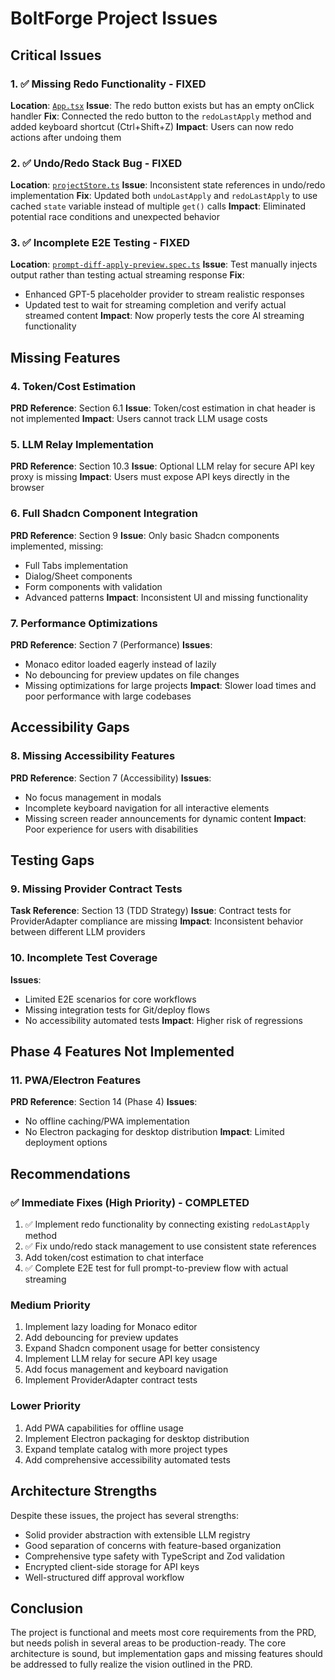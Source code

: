 # BoltForge Project Issues

## Critical Issues

### 1. ✅ Missing Redo Functionality - FIXED

**Location**: [`App.tsx`](src/App.tsx:236-243)
**Issue**: The redo button exists but has an empty onClick handler
**Fix**: Connected the redo button to the `redoLastApply` method and added keyboard shortcut (Ctrl+Shift+Z)
**Impact**: Users can now redo actions after undoing them

### 2. ✅ Undo/Redo Stack Bug - FIXED

**Location**: [`projectStore.ts`](src/lib/store/projectStore.ts:271)
**Issue**: Inconsistent state references in undo/redo implementation
**Fix**: Updated both `undoLastApply` and `redoLastApply` to use cached `state` variable instead of multiple `get()` calls
**Impact**: Eliminated potential race conditions and unexpected behavior

### 3. ✅ Incomplete E2E Testing - FIXED

**Location**: [`prompt-diff-apply-preview.spec.ts`](e2e/prompt-diff-apply-preview.spec.ts:37)
**Issue**: Test manually injects output rather than testing actual streaming response
**Fix**:

- Enhanced GPT-5 placeholder provider to stream realistic responses
- Updated test to wait for streaming completion and verify actual streamed content
  **Impact**: Now properly tests the core AI streaming functionality

## Missing Features

### 4. Token/Cost Estimation

**PRD Reference**: Section 6.1
**Issue**: Token/cost estimation in chat header is not implemented
**Impact**: Users cannot track LLM usage costs

### 5. LLM Relay Implementation

**PRD Reference**: Section 10.3
**Issue**: Optional LLM relay for secure API key proxy is missing
**Impact**: Users must expose API keys directly in the browser

### 6. Full Shadcn Component Integration

**PRD Reference**: Section 9
**Issue**: Only basic Shadcn components implemented, missing:

- Full Tabs implementation
- Dialog/Sheet components
- Form components with validation
- Advanced patterns
  **Impact**: Inconsistent UI and missing functionality

### 7. Performance Optimizations

**PRD Reference**: Section 7 (Performance)
**Issues**:

- Monaco editor loaded eagerly instead of lazily
- No debouncing for preview updates on file changes
- Missing optimizations for large projects
  **Impact**: Slower load times and poor performance with large codebases

## Accessibility Gaps

### 8. Missing Accessibility Features

**PRD Reference**: Section 7 (Accessibility)
**Issues**:

- No focus management in modals
- Incomplete keyboard navigation for all interactive elements
- Missing screen reader announcements for dynamic content
  **Impact**: Poor experience for users with disabilities

## Testing Gaps

### 9. Missing Provider Contract Tests

**Task Reference**: Section 13 (TDD Strategy)
**Issue**: Contract tests for ProviderAdapter compliance are missing
**Impact**: Inconsistent behavior between different LLM providers

### 10. Incomplete Test Coverage

**Issues**:

- Limited E2E scenarios for core workflows
- Missing integration tests for Git/deploy flows
- No accessibility automated tests
  **Impact**: Higher risk of regressions

## Phase 4 Features Not Implemented

### 11. PWA/Electron Features

**PRD Reference**: Section 14 (Phase 4)
**Issues**:

- No offline caching/PWA implementation
- No Electron packaging for desktop distribution
  **Impact**: Limited deployment options

## Recommendations

### ✅ Immediate Fixes (High Priority) - COMPLETED

1. ✅ Implement redo functionality by connecting existing `redoLastApply` method
2. ✅ Fix undo/redo stack management to use consistent state references
3. Add token/cost estimation to chat interface
4. ✅ Complete E2E test for full prompt-to-preview flow with actual streaming

### Medium Priority

1. Implement lazy loading for Monaco editor
2. Add debouncing for preview updates
3. Expand Shadcn component usage for better consistency
4. Implement LLM relay for secure API key usage
5. Add focus management and keyboard navigation
6. Implement ProviderAdapter contract tests

### Lower Priority

1. Add PWA capabilities for offline usage
2. Implement Electron packaging for desktop distribution
3. Expand template catalog with more project types
4. Add comprehensive accessibility automated tests

## Architecture Strengths

Despite these issues, the project has several strengths:

- Solid provider abstraction with extensible LLM registry
- Good separation of concerns with feature-based organization
- Comprehensive type safety with TypeScript and Zod validation
- Encrypted client-side storage for API keys
- Well-structured diff approval workflow

## Conclusion

The project is functional and meets most core requirements from the PRD, but needs polish in several areas to be production-ready. The core architecture is sound, but implementation gaps and missing features should be addressed to fully realize the vision outlined in the PRD.
